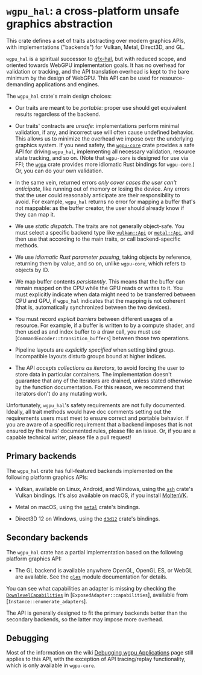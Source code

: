 # `wgpu_hal`: a cross-platform unsafe graphics abstraction

This crate defines a set of traits abstracting over modern graphics APIs,
with implementations ("backends") for Vulkan, Metal, Direct3D, and GL.

`wgpu_hal` is a spiritual successor to
[gfx-hal](https://github.com/gfx-rs/gfx), but with reduced scope, and
oriented towards WebGPU implementation goals. It has no overhead for
validation or tracking, and the API translation overhead is kept to the bare
minimum by the design of WebGPU. This API can be used for resource-demanding
applications and engines.

The `wgpu_hal` crate's main design choices:

- Our traits are meant to be *portable*: proper use
  should get equivalent results regardless of the backend.

- Our traits' contracts are *unsafe*: implementations perform minimal
  validation, if any, and incorrect use will often cause undefined behavior.
  This allows us to minimize the overhead we impose over the underlying
  graphics system. If you need safety, the [`wgpu-core`] crate provides a
  safe API for driving `wgpu_hal`, implementing all necessary validation,
  resource state tracking, and so on. (Note that `wgpu-core` is designed for
  use via FFI; the [`wgpu`] crate provides more idiomatic Rust bindings for
  `wgpu-core`.) Or, you can do your own validation.

- In the same vein, returned errors *only cover cases the user can't
  anticipate*, like running out of memory or losing the device. Any errors
  that the user could reasonably anticipate are their responsibility to
  avoid. For example, `wgpu_hal` returns no error for mapping a buffer that's
  not mappable: as the buffer creator, the user should already know if they
  can map it.

- We use *static dispatch*. The traits are not
  generally object-safe. You must select a specific backend type
  like [`vulkan::Api`] or [`metal::Api`], and then use that
  according to the main traits, or call backend-specific methods.

- We use *idiomatic Rust parameter passing*,
  taking objects by reference, returning them by value, and so on,
  unlike `wgpu-core`, which refers to objects by ID.

- We map buffer contents *persistently*. This means that the buffer
  can remain mapped on the CPU while the GPU reads or writes to it.
  You must explicitly indicate when data might need to be
  transferred between CPU and GPU, if `wgpu_hal` indicates that the
  mapping is not coherent (that is, automatically synchronized
  between the two devices).

- You must record *explicit barriers* between different usages of a
  resource. For example, if a buffer is written to by a compute
  shader, and then used as and index buffer to a draw call, you
  must use [`CommandEncoder::transition_buffers`] between those two
  operations.

- Pipeline layouts are *explicitly specified* when setting bind
  group. Incompatible layouts disturb groups bound at higher indices.

- The API *accepts collections as iterators*, to avoid forcing the user to
  store data in particular containers. The implementation doesn't guarantee
  that any of the iterators are drained, unless stated otherwise by the
  function documentation. For this reason, we recommend that iterators don't
  do any mutating work.

Unfortunately, `wgpu_hal`'s safety requirements are not fully documented.
Ideally, all trait methods would have doc comments setting out the
requirements users must meet to ensure correct and portable behavior. If you
are aware of a specific requirement that a backend imposes that is not
ensured by the traits' documented rules, please file an issue. Or, if you are
a capable technical writer, please file a pull request!

[`wgpu-core`]: https://crates.io/crates/wgpu-core
[`wgpu`]: https://crates.io/crates/wgpu
[`vulkan::Api`]: vulkan/struct.Api.html
[`metal::Api`]: metal/struct.Api.html

## Primary backends

The `wgpu_hal` crate has full-featured backends implemented on the following
platform graphics APIs:

- Vulkan, available on Linux, Android, and Windows, using the [`ash`] crate's
  Vulkan bindings. It's also available on macOS, if you install [MoltenVK].

- Metal on macOS, using the [`metal`] crate's bindings.

- Direct3D 12 on Windows, using the [`d3d12`] crate's bindings.

[`ash`]: https://crates.io/crates/ash
[MoltenVK]: https://github.com/KhronosGroup/MoltenVK
[`metal`]: https://crates.io/crates/metal
[`d3d12`]: https://crates.io/crates/d3d12

## Secondary backends

The `wgpu_hal` crate has a partial implementation based on the following
platform graphics API:

- The GL backend is available anywhere OpenGL, OpenGL ES, or WebGL are
  available. See the [`gles`] module documentation for details.

[`gles`]: gles/index.html

You can see what capabilities an adapter is missing by checking the
[`DownlevelCapabilities`][tdc] in [`ExposedAdapter::capabilities`], available
from [`Instance::enumerate_adapters`].

The API is generally designed to fit the primary backends better than the
secondary backends, so the latter may impose more overhead.

[tdc]: wgt::DownlevelCapabilities

## Debugging

Most of the information on the wiki [Debugging wgpu Applications][wiki-debug]
page still applies to this API, with the exception of API tracing/replay
functionality, which is only available in `wgpu-core`.

[wiki-debug]: https://github.com/gfx-rs/wgpu/wiki/Debugging-wgpu-Applications

